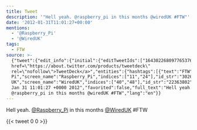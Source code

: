 ```yaml
---
title: Tweet
description: '"Hell yeah. @raspberry_pi in this months @wiredUK #FTW"'
date: '2012-01-31T11:01:27+00:00'
mentions:
  - '@Raspberry_Pi'
  - '@WiredUK'
tags:
  - FTW
source: >-
  {"tweet":{"edit_info":{"initial":{"editTweetIds":["164302268097765376"],"editableUntil":"2012-01-31T12:01:27.960Z","editsRemaining":"5","isEditEligible":true}},"retweeted":false,"source":"<a
  href=\"https://about.twitter.com/products/tweetdeck\"
  rel=\"nofollow\">TweetDeck</a>","entities":{"hashtags":[{"text":"FTW","indices":["49","53"]}],"symbols":[],"user_mentions":[{"name":"Raspberry
  Pi","screen_name":"Raspberry_Pi","indices":["11","24"],"id_str":"302666251","id":"302666251"},{"name":"WIRED
  UK","screen_name":"WiredUK","indices":["40","48"],"id_str":"22363802","id":"22363802"}],"urls":[]},"display_text_range":["0","53"],"favorite_count":"0","id_str":"164302268097765376","truncated":false,"retweet_count":"0","id":"164302268097765376","created_at":"Tue
  Jan 31 11:01:27 +0000 2012","favorited":false,"full_text":"Hell yeah.
  @raspberry_pi in this months @wiredUK #FTW","lang":"en"}}
---
```

Hell yeah. [@Raspberry_Pi](https://twitter.com/@Raspberry_Pi) in this months [@WiredUK](https://twitter.com/@WiredUK) #FTW
    
{{< tweet 0 0 >}}
    
